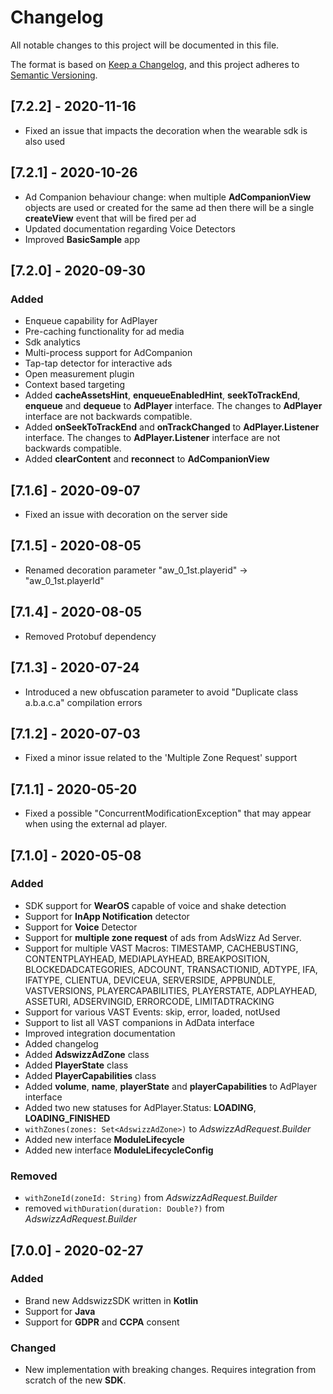 # Changelog
All notable changes to this project will be documented in this file.

The format is based on [Keep a Changelog](https://keepachangelog.com/en/1.0.0/),
and this project adheres to [Semantic Versioning](https://semver.org/spec/v2.0.0.html).

## [7.2.2] - 2020-11-16
- Fixed an issue that impacts the decoration when the wearable sdk is also used

## [7.2.1] - 2020-10-26
- Ad Companion behaviour change: when multiple **AdCompanionView** objects are used or created for the same ad then there will be a single **createView** event that will be fired per ad
- Updated documentation regarding Voice Detectors
- Improved **BasicSample** app

## [7.2.0] - 2020-09-30
### Added
- Enqueue capability for AdPlayer
- Pre-caching functionality for ad media
- Sdk analytics
- Multi-process support for AdCompanion
- Tap-tap detector for interactive ads
- Open measurement plugin
- Context based targeting
- Added **cacheAssetsHint**, **enqueueEnabledHint**, **seekToTrackEnd**, **enqueue** and **dequeue** to **AdPlayer** interface. The changes to **AdPlayer** interface are not backwards compatible.
- Added **onSeekToTrackEnd** and **onTrackChanged** to **AdPlayer.Listener** interface. The changes to **AdPlayer.Listener** interface are not backwards compatible.
- Added **clearContent** and **reconnect** to **AdCompanionView**

## [7.1.6] - 2020-09-07
- Fixed an issue with decoration on the server side

## [7.1.5] - 2020-08-05
- Renamed decoration parameter "aw_0_1st.playerid" -> "aw_0_1st.playerId"

## [7.1.4] - 2020-08-05
- Removed Protobuf dependency

## [7.1.3] - 2020-07-24
- Introduced a new obfuscation parameter to avoid "Duplicate class a.b.a.c.a" compilation errors

## [7.1.2] - 2020-07-03
- Fixed a minor issue related to the 'Multiple Zone Request' support

## [7.1.1] - 2020-05-20
- Fixed a possible "ConcurrentModificationException" that may appear when using the external ad player.

## [7.1.0] - 2020-05-08
### Added
- SDK support for **WearOS** capable of voice and shake detection
- Support for **InApp Notification** detector
- Support for **Voice** Detector
- Support for **multiple zone request** of ads from AdsWizz Ad Server.
- Support for multiple VAST Macros: TIMESTAMP, CACHEBUSTING, CONTENTPLAYHEAD, MEDIAPLAYHEAD, BREAKPOSITION, BLOCKEDADCATEGORIES,
 ADCOUNT, TRANSACTIONID, ADTYPE, IFA, IFATYPE, CLIENTUA, DEVICEUA, SERVERSIDE, APPBUNDLE, VASTVERSIONS, PLAYERCAPABILITIES,
 PLAYERSTATE, ADPLAYHEAD, ASSETURI, ADSERVINGID, ERRORCODE, LIMITADTRACKING
- Support for various VAST Events: skip, error, loaded, notUsed
- Support to list all VAST companions in AdData interface
- Improved integration documentation
- Added changelog
- Added **AdswizzAdZone** class
- Added **PlayerState** class
- Added **PlayerCapabilities** class
- Added **volume**, **name**, **playerState** and **playerCapabilities** to AdPlayer interface
- Added two new statuses for AdPlayer.Status: **LOADING**, **LOADING_FINISHED**
- ```withZones(zones: Set<AdswizzAdZone>)``` to *AdswizzAdRequest.Builder*
- Added new interface **ModuleLifecycle**
- Added new interface **ModuleLifecycleConfig**

### Removed
- ```withZoneId(zoneId: String)``` from *AdswizzAdRequest.Builder*
- removed ```withDuration(duration: Double?)``` from *AdswizzAdRequest.Builder*

## [7.0.0] - 2020-02-27
### Added
- Brand new AddswizzSDK written in **Kotlin**
- Support for **Java**
- Support for **GDPR** and **CCPA** consent
### Changed
- New implementation with breaking changes. Requires integration from scratch of the new **SDK**.
